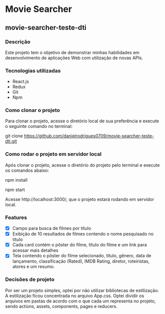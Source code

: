 # Movie Searcher
## movie-searcher-teste-dti
### Descrição
Este projeto tem o objetivo de demonstrar minhas habilidades em desenvolvimento de aplicações Web com utilização de novas APIs.

### Tecnologias utilizadas
* React.js
* Redux
* Git
* Npm

### Como clonar o projeto
Para clonar o projeto, acesse o diretório local de sua preferência e execute o seguinte comando no terminal:

git clone https://github.com/danielrodrigues0709/movie-searcher-teste-dti.git

### Como rodar o projeto em servidor local
Após clonar o projeto, acesse o diretório do projeto pelo terminal e execute os comandos abaixo:

npm install

npm start

Acesse http://localhost:3000/, que o projeto estará rodando em servidor local.

### Features
  - [X] Campo para busca de filmes por título
  - [X] Exibição de 10 resultados de filmes contendo o nome pesquisado no título
  - [X] Cada card contém o pôster do filme, título do filme e um link para acessar mais detalhes
  - [X] Tela contendo o pôster do filme selecionado, título, gênero, data de lançamento, classificação (Rated), IMDB Rating, diretor, roteiristas, atores e um resumo.

### Decisões de projeto
Por ser um projeto simples, optei por não utilizar bibliotecas de estilização.
A estilização ficou concentrada no arquivo App.css.
Optei dividir os arquivos em pastas de acordo com o que cada um representa no projeto, sendo actions, assets, components, pages e reducers.

